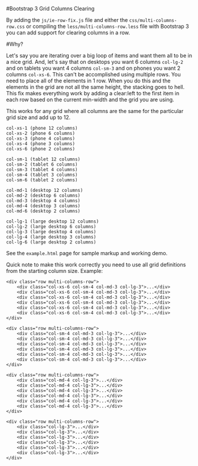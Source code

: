 #Bootstrap 3 Grid Columns Clearing

By adding the `js/ie-row-fix.js` file and either the `css/multi-columns-row.css` or compiling the `less/multi-columns-row.less` file with Bootstrap 3 you can add
support for clearing columns in a row.

#Why?

Let's say you are iterating over a big loop of items and want them all to be in a nice grid. And, let's say that on desktops you want 6 columns `col-lg-2` and on tablets you want 4 columns `col-sm-3` and on phones you want 2 columns `col-xs-6`. This can't be accomplished using multiple rows. You need to place all of the elements in 1 row. When you do this and the elements in the grid are not all the same height, the stacking goes to hell. This fix makes everything work by adding a clear:left to the first item in each row based on the current min-width and the grid you are using.

This works for any grid where all columns are the same for the particular grid size and add up to 12. 

	col-xs-1 (phone 12 columns)
	col-xs-2 (phone 6 columns) 
	col-xs-3 (phone 4 columns)
	col-xs-4 (phone 3 columns)
	col-xs-6 (phone 2 columns)

	col-sm-1 (tablet 12 columns)
	col-sm-2 (tablet 6 columns)
	col-sm-3 (tablet 4 columns)
	col-sm-4 (tablet 3 columns)
	col-sm-6 (tablet 2 columns)

	col-md-1 (desktop 12 columns)
	col-md-2 (desktop 6 columns)
	col-md-3 (desktop 4 columns)
	col-md-4 (desktop 3 columns)
	col-md-6 (desktop 2 columns)

	col-lg-1 (large desktop 12 columns)
	col-lg-2 (large desktop 6 columns)
	col-lg-3 (large desktop 4 columns)
	col-lg-4 (large desktop 3 columns)
	col-lg-6 (large desktop 2 columns)

See the `example.html` page for sample markup and working demo.

Quick note to make this work correctly you need to use all grid definitions from the starting column size. Example:

	<div class="row multi-columns-row">
		<div class="col-xs-6 col-sm-4 col-md-3 col-lg-3">...</div>
		<div class="col-xs-6 col-sm-4 col-md-3 col-lg-3">...</div>
		<div class="col-xs-6 col-sm-4 col-md-3 col-lg-3">...</div>
		<div class="col-xs-6 col-sm-4 col-md-3 col-lg-3">...</div>
		<div class="col-xs-6 col-sm-4 col-md-3 col-lg-3">...</div>
		<div class="col-xs-6 col-sm-4 col-md-3 col-lg-3">...</div>
	</div>
	
	<div class="row multi-columns-row">
		<div class="col-sm-4 col-md-3 col-lg-3">...</div>
		<div class="col-sm-4 col-md-3 col-lg-3">...</div>
		<div class="col-sm-4 col-md-3 col-lg-3">...</div>
		<div class="col-sm-4 col-md-3 col-lg-3">...</div>
		<div class="col-sm-4 col-md-3 col-lg-3">...</div>
		<div class="col-sm-4 col-md-3 col-lg-3">...</div>
	</div>
	
	<div class="row multi-columns-row">
		<div class="col-md-4 col-lg-3">...</div>
		<div class="col-md-4 col-lg-3">...</div>
		<div class="col-md-4 col-lg-3">...</div>
		<div class="col-md-4 col-lg-3">...</div>
		<div class="col-md-4 col-lg-3">...</div>
		<div class="col-md-4 col-lg-3">...</div>
	</div>
	
	<div class="row multi-columns-row">
		<div class="col-lg-3">...</div>
		<div class="col-lg-3">...</div>
		<div class="col-lg-3">...</div>
		<div class="col-lg-3">...</div>
		<div class="col-lg-3">...</div>
		<div class="col-lg-3">...</div>
	</div>
